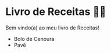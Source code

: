 # Livro de Receitas :woman_cook:

Bem vindo(a) ao meu livro de Receitas! 

- Bolo de Cenoura
- Pavê
